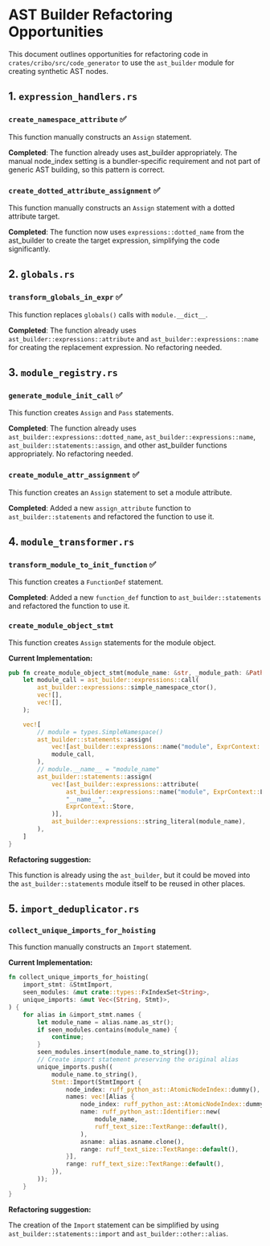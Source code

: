 # AST Builder Refactoring Opportunities

This document outlines opportunities for refactoring code in `crates/cribo/src/code_generator` to use the `ast_builder` module for creating synthetic AST nodes.

## 1. `expression_handlers.rs`

### `create_namespace_attribute` ✅

This function manually constructs an `Assign` statement.

**Completed**: The function already uses ast_builder appropriately. The manual node_index setting is a bundler-specific requirement and not part of generic AST building, so this pattern is correct.

### `create_dotted_attribute_assignment` ✅

This function manually constructs an `Assign` statement with a dotted attribute target.

**Completed**: The function now uses `expressions::dotted_name` from the ast_builder to create the target expression, simplifying the code significantly.

## 2. `globals.rs`

### `transform_globals_in_expr` ✅

This function replaces `globals()` calls with `module.__dict__`.

**Completed**: The function already uses `ast_builder::expressions::attribute` and `ast_builder::expressions::name` for creating the replacement expression. No refactoring needed.

## 3. `module_registry.rs`

### `generate_module_init_call` ✅

This function creates `Assign` and `Pass` statements.

**Completed**: The function already uses `ast_builder::expressions::dotted_name`, `ast_builder::expressions::name`, `ast_builder::statements::assign`, and other ast_builder functions appropriately. No refactoring needed.

### `create_module_attr_assignment` ✅

This function creates an `Assign` statement to set a module attribute.

**Completed**: Added a new `assign_attribute` function to `ast_builder::statements` and refactored the function to use it.

## 4. `module_transformer.rs`

### `transform_module_to_init_function` ✅

This function creates a `FunctionDef` statement.

**Completed**: Added a new `function_def` function to `ast_builder::statements` and refactored the function to use it.

### `create_module_object_stmt`

This function creates `Assign` statements for the module object.

**Current Implementation:**

```rust
pub fn create_module_object_stmt(module_name: &str, _module_path: &Path) -> Vec<Stmt> {
    let module_call = ast_builder::expressions::call(
        ast_builder::expressions::simple_namespace_ctor(),
        vec![],
        vec![],
    );

    vec![
        // module = types.SimpleNamespace()
        ast_builder::statements::assign(
            vec![ast_builder::expressions::name("module", ExprContext::Store)],
            module_call,
        ),
        // module.__name__ = "module_name"
        ast_builder::statements::assign(
            vec![ast_builder::expressions::attribute(
                ast_builder::expressions::name("module", ExprContext::Load),
                "__name__",
                ExprContext::Store,
            )],
            ast_builder::expressions::string_literal(module_name),
        ),
    ]
}
```

**Refactoring suggestion:**

This function is already using the `ast_builder`, but it could be moved into the `ast_builder::statements` module itself to be reused in other places.

## 5. `import_deduplicator.rs`

### `collect_unique_imports_for_hoisting`

This function manually constructs an `Import` statement.

**Current Implementation:**

```rust
fn collect_unique_imports_for_hoisting(
    import_stmt: &StmtImport,
    seen_modules: &mut crate::types::FxIndexSet<String>,
    unique_imports: &mut Vec<(String, Stmt)>,
) {
    for alias in &import_stmt.names {
        let module_name = alias.name.as_str();
        if seen_modules.contains(module_name) {
            continue;
        }
        seen_modules.insert(module_name.to_string());
        // Create import statement preserving the original alias
        unique_imports.push((
            module_name.to_string(),
            Stmt::Import(StmtImport {
                node_index: ruff_python_ast::AtomicNodeIndex::dummy(),
                names: vec![Alias {
                    node_index: ruff_python_ast::AtomicNodeIndex::dummy(),
                    name: ruff_python_ast::Identifier::new(
                        module_name,
                        ruff_text_size::TextRange::default(),
                    ),
                    asname: alias.asname.clone(),
                    range: ruff_text_size::TextRange::default(),
                }],
                range: ruff_text_size::TextRange::default(),
            }),
        ));
    }
}
```

**Refactoring suggestion:**

The creation of the `Import` statement can be simplified by using `ast_builder::statements::import` and `ast_builder::other::alias`.
